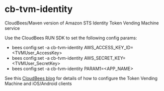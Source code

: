 cb-tvm-identity
===============

CloudBees/Maven version of Amazon STS Identity Token Vending Machine service

Use the CloudBees RUN SDK to set the following config params:
* bees config:set -a cb-tvm-identity AWS_ACCESS_KEY_ID=&lt;TVMUser_AccessKey&gt;
* bees config:set -a cb-tvm-identity AWS_SECRET_KEY=&lt;TVMUser_SecretKey&gt;
* bees config:set -a cb-tvm-identity PARAM1=&lt;APP_NAME&gt;

See this [CloudBees blog](http://blog.cloudbees.com/2012/12/amazon-web-services-and-platform-as_12.html) for details of how to configure the Token Vending Machine and iOS/Android clients
